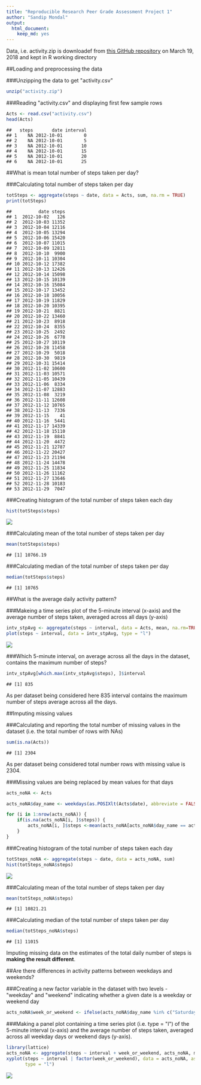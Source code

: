 ```yaml
---
title: "Reproducible Research Peer Grade Assessment Project 1"
author: "Sandip Mondal"
output: 
  html_document: 
    keep_md: yes
---  
```

  
Data, i.e. activity.zip is downloadef from [this GitHub repository](http://github.com/rdpeng/RepData_PeerAssessment1) on March 19, 2018 and kept in R working directory
  
  
  
##Loading and preprocessing the data
  
  
  
###Unzipping the data to get "activity.csv"

```r
unzip("activity.zip")
```
  
  
###Reading "activity.csv" and displaying first few sample rows

```r
Acts <- read.csv("activity.csv")
head(Acts)
```

```
##   steps       date interval
## 1    NA 2012-10-01        0
## 2    NA 2012-10-01        5
## 3    NA 2012-10-01       10
## 4    NA 2012-10-01       15
## 5    NA 2012-10-01       20
## 6    NA 2012-10-01       25
```
  
  
  
##What is mean total number of steps taken per day?
  
  
  
###Calculating total number of steps taken per day

```r
totSteps <- aggregate(steps ~ date, data = Acts, sum, na.rm = TRUE)
print(totSteps)
```

```
##          date steps
## 1  2012-10-02   126
## 2  2012-10-03 11352
## 3  2012-10-04 12116
## 4  2012-10-05 13294
## 5  2012-10-06 15420
## 6  2012-10-07 11015
## 7  2012-10-09 12811
## 8  2012-10-10  9900
## 9  2012-10-11 10304
## 10 2012-10-12 17382
## 11 2012-10-13 12426
## 12 2012-10-14 15098
## 13 2012-10-15 10139
## 14 2012-10-16 15084
## 15 2012-10-17 13452
## 16 2012-10-18 10056
## 17 2012-10-19 11829
## 18 2012-10-20 10395
## 19 2012-10-21  8821
## 20 2012-10-22 13460
## 21 2012-10-23  8918
## 22 2012-10-24  8355
## 23 2012-10-25  2492
## 24 2012-10-26  6778
## 25 2012-10-27 10119
## 26 2012-10-28 11458
## 27 2012-10-29  5018
## 28 2012-10-30  9819
## 29 2012-10-31 15414
## 30 2012-11-02 10600
## 31 2012-11-03 10571
## 32 2012-11-05 10439
## 33 2012-11-06  8334
## 34 2012-11-07 12883
## 35 2012-11-08  3219
## 36 2012-11-11 12608
## 37 2012-11-12 10765
## 38 2012-11-13  7336
## 39 2012-11-15    41
## 40 2012-11-16  5441
## 41 2012-11-17 14339
## 42 2012-11-18 15110
## 43 2012-11-19  8841
## 44 2012-11-20  4472
## 45 2012-11-21 12787
## 46 2012-11-22 20427
## 47 2012-11-23 21194
## 48 2012-11-24 14478
## 49 2012-11-25 11834
## 50 2012-11-26 11162
## 51 2012-11-27 13646
## 52 2012-11-28 10183
## 53 2012-11-29  7047
```
  
  
  
###Creating histogram of the total number of steps taken each day

```r
hist(totSteps$steps)
```

![](PA1_template_files/figure-html/create_tot_steps_hist-1.png)<!-- -->
  
  
  
###Calculating mean of the total number of steps taken per day

```r
mean(totSteps$steps)
```

```
## [1] 10766.19
```
  
  
  
###Calculating median of the total number of steps taken per day

```r
median(totSteps$steps)
```

```
## [1] 10765
```
  
  
  
##What is the average daily activity pattern?
  
  
  
###Makeing a time series plot of the 5-minute interval (x-axis) and the average number of steps taken, averaged across all days (y-axis)

```r
intv_stpAvg <- aggregate(steps ~ interval, data = Acts, mean, na.rm=TRUE)
plot(steps ~ interval, data = intv_stpAvg, type = "l")
```

![](PA1_template_files/figure-html/time_series_plot-1.png)<!-- -->
  
  
  
###Which 5-minute interval, on average across all the days in the dataset, contains the maximum number of steps?

```r
intv_stpAvg[which.max(intv_stpAvg$steps), ]$interval
```

```
## [1] 835
```
  
As per dataset being considered here 835 interval contains the maximum number of steps average across all the days.
  
  
  
##Imputing missing values
  
  
 
###Calculating and reporting the total number of missing values in the dataset (i.e. the total number of rows with NAs)

```r
sum(is.na(Acts))
```

```
## [1] 2304
```
  
As per dataset being considered total number rows with missing value is 2304.
  
  
 
###Missing values are being replaced by mean values for that days

```r
acts_noNA <- Acts

acts_noNA$day_name <- weekdays(as.POSIXlt(Acts$date), abbreviate = FALSE)

for (i in 1:nrow(acts_noNA)) {
    if(is.na(acts_noNA[i, ]$steps)) {
        acts_noNA[i, ]$steps <-mean(acts_noNA[acts_noNA$day_name == acts_noNA[i, ]$day_name,]$steps, na.rm = TRUE)
    }
}
```
  
  
  
###Creating histogram of the total number of steps taken each day

```r
totSteps_noNA <- aggregate(steps ~ date, data = acts_noNA, sum)
hist(totSteps_noNA$steps)
```

![](PA1_template_files/figure-html/create_tot_steps_hist_noNA-1.png)<!-- -->
  
  
  
###Calculating mean of the total number of steps taken per day

```r
mean(totSteps_noNA$steps)
```

```
## [1] 10821.21
```
  
  
  
###Calculating median of the total number of steps taken per day

```r
median(totSteps_noNA$steps)
```

```
## [1] 11015
```
  
Imputing missing data on the estimates of the total daily number of steps is **making the result different**.
  
  
  
##Are there differences in activity patterns between weekdays and weekends?
  
  
###Creating a new factor variable in the dataset with two levels - "weekday" and "weekend" indicating whether a given date is a weekday or weekend day

```r
acts_noNA$week_or_weekend <- ifelse(acts_noNA$day_name %in% c("Saturday", "Sunday"), "weekend", "weekday")
```
  
  
  
###Making a panel plot containing a time series plot (i.e. type = "l") of the 5-minute interval (x-axis) and the average number of steps taken, averaged across all weekday days or weekend days (y-axis).

```r
library(lattice)
acts_noNA <- aggregate(steps ~ interval + week_or_weekend, acts_noNA, mean)
xyplot(steps ~ interval | factor(week_or_weekend), data = acts_noNA, aspect = 1/2, 
       type = "l")
```

![](PA1_template_files/figure-html/create_panel_plt-1.png)<!-- -->

